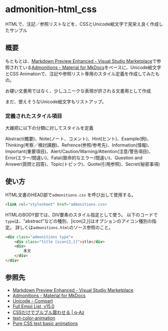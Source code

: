 # admonition-html_css
HTMLで、注記／参照リストなどを、CSSとUnicode絵文字で見栄え良く作成したサンプル

## 概要

もともとは、[Markdown Preview Enhanced - Visual Studio Marketplace](https://marketplace.visualstudio.com/items?itemName=shd101wyy.markdown-preview-enhanced)で参照されている[Admonitions - Material for MkDocs](https://squidfunk.github.io/mkdocs-material/reference/admonitions/)をベースに、Unicode絵文字とCSS Animationで、注記や参照リスト専用のスタイル定義を作成してみたもの。

お硬い文書用ではなく、少しユニークな表現が許される文書用として作成

まだ、使えそうなUnicode絵文字もリストアップ。

### 定義されたスタイル項目

大雑把に以下の分類に対してスタイルを定義

Abstract(概要)、Note(ノート、コメント)、Hint(ヒント)、Example(例)、Thinking(考察／検討課題)、Refrence(参照/参考先)、Information(情報)、Important(重要項目)、Alert/Caution/Warning/Attention(注意/警告項目)、Error(エラー/間違い)、Fatal(致命的なエラー/間違い)、Question and Answer(質問と回答)、Topic(トピック)、Quote(引用参照)、Secret(秘密事項)

## 使い方

HTML文書のHEAD部で`admonitions.css` を呼び出して使用する。
```html
<link rel="stylesheet" href="admonitions.css>
```

HTMLのBODY部では、DIV要素のスタイル指定として使う。
以下のコードで`type`は、"abstract"などの種別、[icon[2,}]はオプションのアイコン種別の指定。
詳しくは`admonitions.html`のソース参照のこと。
```html
<div class="admonitions type">
	<div class="title [icon{2,}]">itle</div>
	<div>
		本文
	</div>
</div>
```

## 参照先

- [Markdown Preview Enhanced - Visual Studio Marketplace](https://marketplace.visualstudio.com/items?itemName=shd101wyy.markdown-preview-enhanced)
- [Admonitions - Material for MkDocs](https://squidfunk.github.io/mkdocs-material/reference/admonitions/)
- [Unicode - Compart](https://www.compart.com/en/unicode/)
- [Full Emoji List, v15.0](https://unicode.org/emoji/charts/full-emoji-list.html)
- [CSSだけでブルブル震わせる | q-Az](https://q-az.net/buruburu-hurueru-css/)
- [text-color-animation](https://codepen.io/alvarotrigo/pen/PoKMyNO)
- [Pure CSS text basic animations](https://codepen.io/alvarotrigo/pen/NWvQObB)


